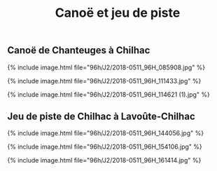 ﻿---
title: "Canoë et jeu de piste"
permalink: /96h/J2/
sidebar:
  nav: "96h"
---

## Canoë de Chanteuges à Chilhac

{% include image.html file="96h/J2/2018-0511_96H_085908.jpg" %}

{% include image.html file="96h/J2/2018-0511_96H_111433.jpg" %}

{% include image.html file="96h/J2/2018-0511_96H_114621 (1).jpg" %}

## Jeu de piste de Chilhac à Lavoûte-Chilhac

{% include image.html file="96h/J2/2018-0511_96H_144056.jpg" %}

{% include image.html file="96h/J2/2018-0511_96H_154106.jpg" %}

{% include image.html file="96h/J2/2018-0511_96H_161414.jpg" %}
